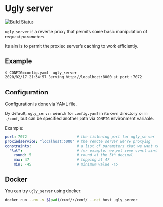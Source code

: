 # Ugly server

[![Build Status](https://travis-ci.com/AlessioGiambrone/ugly_server.svg?branch=master)](https://travis-ci.com/AlessioGiambrone/ugly_server)

`ugly_server` is a reverse proxy that permits some basic manipulation of
request parameters.

Its aim is to permit the proxied server's caching to work efficiently.

## Example

```bash
$ CONFIG=config.yaml  ugly_server
2020/02/17 21:34:57 Serving http://localhost:8000 at port :7072
```

## Configuration

Configuration is done via YAML file.

By default, `ugly_server` search for `config.yaml` in its own directory or
in `./conf`, but can be specified another path via `CONFIG` environment
variable.

Example:

```yaml
port: 7072                       # the listening port for ugly_server
proxiedservice: "localhost:5000" # the remote server we're proxying
constraints:                     # a list of parameters that we want to manipulate
  "lat":                         # for example, we put some constraint to "lat"
    round: 5                     # round at the 5th decimal
    max: 47                      # topping at 47
    min: -45                     # minimum value -45
```

## Docker

You can try `ugly_server` using docker:

```bash
docker run --rm -v $(pwd)/conf/:/conf/ --net host ugly_server
```

